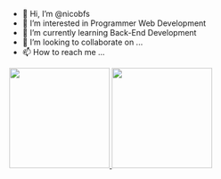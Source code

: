 - 👋 Hi, I’m @nicobfs
- 👀 I’m interested in Programmer Web Development
- 🌱 I’m currently learning Back-End Development
- 💞️ I’m looking to collaborate on ...
- 📫 How to reach me ...

<p align="left">
<a href="https://github.com/nicobfs">
  <img height="180em" src="https://github-readme-stats-eight-theta.vercel.app/api?username=nicobfs&show_icons=true&theme=algolia&include_all_commits=true&count_private=true"/>
  <img height="180em" src="https://github-readme-stats-eight-theta.vercel.app/api/top-langs/?username=nicobfs&layout=compact&langs_count=8&theme=algolia"/>
</a>
</p>

<!---
nicobfs/nicobfs is a ✨ special ✨ repository because its `README.md` (this file) appears on your GitHub profile.
You can click the Preview link to take a look at your changes.
--->
